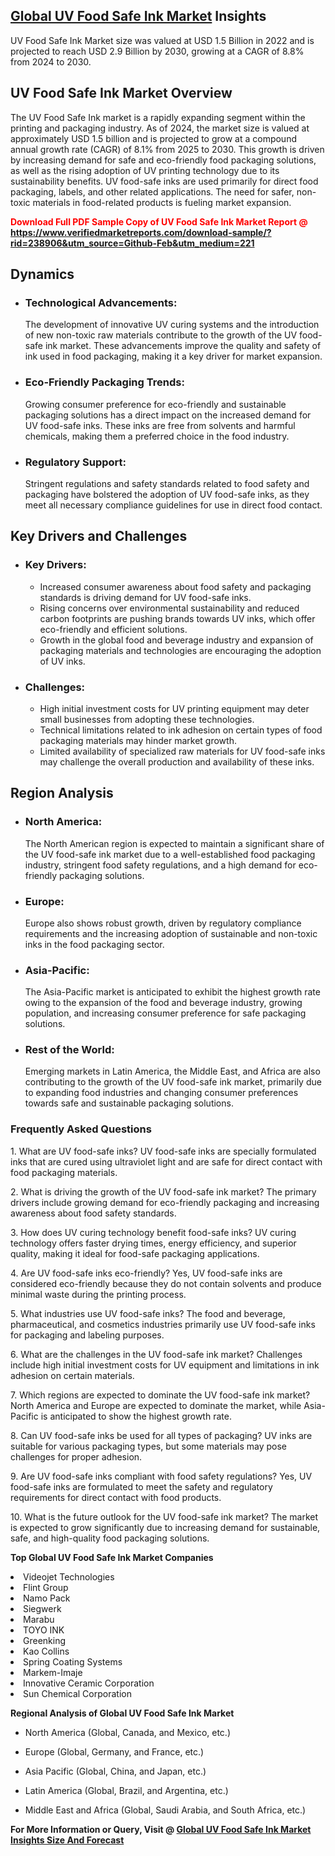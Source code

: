 <h2><a href="https://www.verifiedmarketreports.com/download-sample/?rid=238906&amp;utm_source=Github&amp;utm_medium=221" target="_blank">Global UV Food Safe Ink Market</a> Insights</h2><p>UV Food Safe Ink Market size was valued at USD 1.5 Billion in 2022 and is projected to reach USD 2.9 Billion by 2030, growing at a CAGR of 8.8% from 2024 to 2030.</p><p> <h2>UV Food Safe Ink Market Overview</h2> <p>The UV Food Safe Ink market is a rapidly expanding segment within the printing and packaging industry. As of 2024, the market size is valued at approximately USD 1.5 billion and is projected to grow at a compound annual growth rate (CAGR) of 8.1% from 2025 to 2030. This growth is driven by increasing demand for safe and eco-friendly food packaging solutions, as well as the rising adoption of UV printing technology due to its sustainability benefits. UV food-safe inks are used primarily for direct food packaging, labels, and other related applications. The need for safer, non-toxic materials in food-related products is fueling market expansion.</p> <p><strong><p><span class=""><span style="color: #ff0000;"><strong>Download Full PDF Sample Copy of UV Food Safe Ink Market Report</strong> @ </span><a href="https://www.verifiedmarketreports.com/download-sample/?rid=238906&amp;utm_source=Github-Feb&amp;utm_medium=221" target="_blank">https://www.verifiedmarketreports.com/download-sample/?rid=238906&amp;utm_source=Github-Feb&amp;utm_medium=221</a></span></p></strong></p> <h2>Dynamics</h2> <ul> <li><h3>Technological Advancements:</h3> The development of innovative UV curing systems and the introduction of new non-toxic raw materials contribute to the growth of the UV food-safe ink market. These advancements improve the quality and safety of ink used in food packaging, making it a key driver for market expansion.</li> <li><h3>Eco-Friendly Packaging Trends:</h3> Growing consumer preference for eco-friendly and sustainable packaging solutions has a direct impact on the increased demand for UV food-safe inks. These inks are free from solvents and harmful chemicals, making them a preferred choice in the food industry.</li> <li><h3>Regulatory Support:</h3> Stringent regulations and safety standards related to food safety and packaging have bolstered the adoption of UV food-safe inks, as they meet all necessary compliance guidelines for use in direct food contact.</li> </ul> <h2>Key Drivers and Challenges</h2> <ul> <li><h3>Key Drivers:</h3> <ul> <li>Increased consumer awareness about food safety and packaging standards is driving demand for UV food-safe inks.</li> <li>Rising concerns over environmental sustainability and reduced carbon footprints are pushing brands towards UV inks, which offer eco-friendly and efficient solutions.</li> <li>Growth in the global food and beverage industry and expansion of packaging materials and technologies are encouraging the adoption of UV inks.</li> </ul> </li> <li><h3>Challenges:</h3> <ul> <li>High initial investment costs for UV printing equipment may deter small businesses from adopting these technologies.</li> <li>Technical limitations related to ink adhesion on certain types of food packaging materials may hinder market growth.</li> <li>Limited availability of specialized raw materials for UV food-safe inks may challenge the overall production and availability of these inks.</li> </ul> </li> </ul> <h2>Region Analysis</h2> <ul> <li><h3>North America:</h3> The North American region is expected to maintain a significant share of the UV food-safe ink market due to a well-established food packaging industry, stringent food safety regulations, and a high demand for eco-friendly packaging solutions.</li> <li><h3>Europe:</h3> Europe also shows robust growth, driven by regulatory compliance requirements and the increasing adoption of sustainable and non-toxic inks in the food packaging sector.</li> <li><h3>Asia-Pacific:</h3> The Asia-Pacific market is anticipated to exhibit the highest growth rate owing to the expansion of the food and beverage industry, growing population, and increasing consumer preference for safe packaging solutions.</li> <li><h3>Rest of the World:</h3> Emerging markets in Latin America, the Middle East, and Africa are also contributing to the growth of the UV food-safe ink market, primarily due to expanding food industries and changing consumer preferences towards safe and sustainable packaging solutions.</li> </ul> <h3>Frequently Asked Questions</h3> <p>1. What are UV food-safe inks? UV food-safe inks are specially formulated inks that are cured using ultraviolet light and are safe for direct contact with food packaging materials.</p> <p>2. What is driving the growth of the UV food-safe ink market? The primary drivers include growing demand for eco-friendly packaging and increasing awareness about food safety standards.</p> <p>3. How does UV curing technology benefit food-safe inks? UV curing technology offers faster drying times, energy efficiency, and superior quality, making it ideal for food-safe packaging applications.</p> <p>4. Are UV food-safe inks eco-friendly? Yes, UV food-safe inks are considered eco-friendly because they do not contain solvents and produce minimal waste during the printing process.</p> <p>5. What industries use UV food-safe inks? The food and beverage, pharmaceutical, and cosmetics industries primarily use UV food-safe inks for packaging and labeling purposes.</p> <p>6. What are the challenges in the UV food-safe ink market? Challenges include high initial investment costs for UV equipment and limitations in ink adhesion on certain materials.</p> <p>7. Which regions are expected to dominate the UV food-safe ink market? North America and Europe are expected to dominate the market, while Asia-Pacific is anticipated to show the highest growth rate.</p> <p>8. Can UV food-safe inks be used for all types of packaging? UV inks are suitable for various packaging types, but some materials may pose challenges for proper adhesion.</p> <p>9. Are UV food-safe inks compliant with food safety regulations? Yes, UV food-safe inks are formulated to meet the safety and regulatory requirements for direct contact with food products.</p> <p>10. What is the future outlook for the UV food-safe ink market? The market is expected to grow significantly due to increasing demand for sustainable, safe, and high-quality food packaging solutions.</p> </p><p><strong>Top Global UV Food Safe Ink Market Companies</strong></p><div data-test-id=""><p><li>Videojet Technologies</li><li> Flint Group</li><li> Namo Pack</li><li> Siegwerk</li><li> Marabu</li><li> TOYO INK</li><li> Greenking</li><li> Kao Collins</li><li> Spring Coating Systems</li><li> Markem-Imaje</li><li> Innovative Ceramic Corporation</li><li> Sun Chemical Corporation</li></p><div><strong>Regional Analysis of&nbsp;Global UV Food Safe Ink Market</strong></div><ul><li dir="ltr"><p dir="ltr">North America&nbsp;(Global, Canada, and Mexico, etc.)</p></li><li dir="ltr"><p dir="ltr">Europe (Global, Germany, and France, etc.)</p></li><li dir="ltr"><p dir="ltr">Asia Pacific&nbsp;(Global, China, and Japan, etc.)</p></li><li dir="ltr"><p dir="ltr">Latin America&nbsp;(Global, Brazil, and Argentina, etc.)</p></li><li dir="ltr">Middle East and Africa&nbsp;(Global, Saudi Arabia, and South Africa, etc.)</li></ul><p><strong>For More Information or Query, Visit @&nbsp;</strong><strong><a href="https://www.verifiedmarketreports.com/product/uv-food-safe-ink-market/?utm_source=Github&amp;utm_medium=221" target="_blank">Global UV Food Safe Ink Market Insights Size And Forecast</a></strong></p></div>
